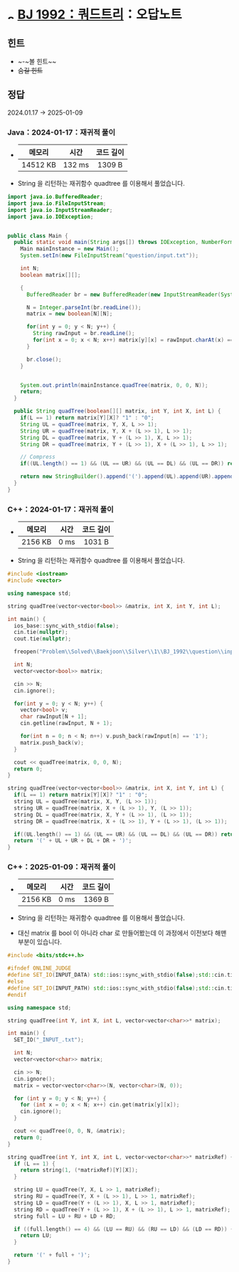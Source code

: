 # <img alt="s1" src="https://d2gd6pc034wcta.cloudfront.net/tier/10.svg" width="16" /> [BJ 1992：쿼드트리](https://www.acmicpc.net/problem/1992)：오답노트

## 힌트

- ~-~볼 힌트~~
- ~~숨길 힌트~~

## 정답

2024.01.17 -> 2025-01-09

### Java：2024-01-17：재귀적 풀이

- |  메모리  |  시간  | 코드 길이 |
  | :------: | :----: | :-------: |
  | 14512 KB | 132 ms |  1309 B   |

- String 을 리턴하는 재귀함수 quadtree 를 이용해서 풀었습니다.

```java
import java.io.BufferedReader;
import java.io.FileInputStream;
import java.io.InputStreamReader;
import java.io.IOException;


public class Main {
  public static void main(String args[]) throws IOException, NumberFormatException {
    Main mainInstance = new Main();
    System.setIn(new FileInputStream("question/input.txt"));

    int N;
    boolean matrix[][];

    {
      BufferedReader br = new BufferedReader(new InputStreamReader(System.in));

      N = Integer.parseInt(br.readLine());
      matrix = new boolean[N][N];

      for(int y = 0; y < N; y++) {
        String rawInput = br.readLine();
        for(int x = 0; x < N; x++) matrix[y][x] = rawInput.charAt(x) == '1';
      }

      br.close();
    }


    System.out.println(mainInstance.quadTree(matrix, 0, 0, N));
    return;
  }

  public String quadTree(boolean[][] matrix, int Y, int X, int L) {
    if(L == 1) return matrix[Y][X]? "1" : "0";
    String UL = quadTree(matrix, Y, X, L >> 1);
    String UR = quadTree(matrix, Y, X + (L >> 1), L >> 1);
    String DL = quadTree(matrix, Y + (L >> 1), X, L >> 1);
    String DR = quadTree(matrix, Y + (L >> 1), X + (L >> 1), L >> 1);

    // Compress
    if((UL.length() == 1) && (UL == UR) && (UL == DL) && (UL == DR)) return UL;

    return new StringBuilder().append('(').append(UL).append(UR).append(DL).append(DR).append(')').toString();
  }
}
```

### C++：2024-01-17：재귀적 풀이

- | 메모리  | 시간 | 코드 길이 |
  | :-----: | :--: | :-------: |
  | 2156 KB | 0 ms |  1031 B   |

- String 을 리턴하는 재귀함수 quadtree 를 이용해서 풀었습니다.

```cpp
#include <iostream>
#include <vector>

using namespace std;

string quadTree(vector<vector<bool>> &matrix, int X, int Y, int L);

int main() {
  ios_base::sync_with_stdio(false);
  cin.tie(nullptr);
  cout.tie(nullptr);

  freopen("Problem\\Solved\\Baekjoon\\Silver\\1\\BJ_1992\\question\\input.txt", "rt", stdin);

  int N;
  vector<vector<bool>> matrix;

  cin >> N;
  cin.ignore();

  for(int y = 0; y < N; y++) {
    vector<bool> v;
    char rawInput[N + 1];
    cin.getline(rawInput, N + 1);

    for(int n = 0; n < N; n++) v.push_back(rawInput[n] == '1');
    matrix.push_back(v);
  }

  cout << quadTree(matrix, 0, 0, N);
  return 0;
}

string quadTree(vector<vector<bool>> &matrix, int X, int Y, int L) {
  if(L == 1) return matrix[Y][X]? "1" : "0";
  string UL = quadTree(matrix, X, Y, (L >> 1));
  string UR = quadTree(matrix, X + (L >> 1), Y, (L >> 1));
  string DL = quadTree(matrix, X, Y + (L >> 1), (L >> 1));
  string DR = quadTree(matrix, X + (L >> 1), Y + (L >> 1), (L >> 1));

  if((UL.length() == 1) && (UL == UR) && (UL == DL) && (UL == DR)) return UL;
  return '(' + UL + UR + DL + DR + ')';
}
```

### C++：2025-01-09：재귀적 풀이

- | 메모리  | 시간 | 코드 길이 |
  | :-----: | :--: | :-------: |
  | 2156 KB | 0 ms |  1369 B   |

- String 을 리턴하는 재귀함수 quadtree 를 이용해서 풀었습니다.
- 대신 matrix 를 bool 이 아니라 char 로 만들어봤는데 이 과정에서 이전보다 해맨 부분이 있습니다.

```cpp
#include <bits/stdc++.h>

#ifndef ONLINE_JUDGE
#define SET_IO(INPUT_DATA) std::ios::sync_with_stdio(false);std::cin.tie(nullptr);std::cout.tie(nullptr);std::ifstream fs(INPUT_DATA);std::cin.rdbuf(fs.is_open()?((std::istream*)&fs)->rdbuf():((std::istream*)new std::stringstream(INPUT_DATA))->rdbuf())
#else
#define SET_IO(INPUT_PATH) std::ios::sync_with_stdio(false);std::cin.tie(nullptr);std::cout.tie(nullptr)
#endif

using namespace std;

string quadTree(int Y, int X, int L, vector<vector<char>>* matrix);

int main() {
  SET_IO("_INPUT_.txt");

  int N;
  vector<vector<char>> matrix;

  cin >> N;
  cin.ignore();
  matrix = vector<vector<char>>(N, vector<char>(N, 0));

  for (int y = 0; y < N; y++) {
    for (int x = 0; x < N; x++) cin.get(matrix[y][x]);
    cin.ignore();
  }

  cout << quadTree(0, 0, N, &matrix);
  return 0;
}

string quadTree(int Y, int X, int L, vector<vector<char>>* matrixRef) {
  if (L == 1) {
    return string(1, (*matrixRef)[Y][X]);
  }

  string LU = quadTree(Y, X, L >> 1, matrixRef);
  string RU = quadTree(Y, X + (L >> 1), L >> 1, matrixRef);
  string LD = quadTree(Y + (L >> 1), X, L >> 1, matrixRef);
  string RD = quadTree(Y + (L >> 1), X + (L >> 1), L >> 1, matrixRef);
  string full = LU + RU + LD + RD;

  if ((full.length() == 4) && (LU == RU) && (RU == LD) && (LD == RD)) {
    return LU;
  }

  return '(' + full + ')';
}
```
